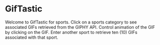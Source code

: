 # GifTastic
Welcome to GifTastic for sports. Click on a sports category to see associated GIFs retrieved from the GIPHY API.
Control animation of the GIF by clicking on the GIF. 
Enter another sport to retrieve ten (10) GIFs associated with that sport.
